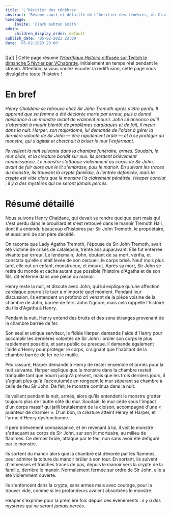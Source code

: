 ```yaml
---
title: 'L’héritier des ténèbres'
abstract: 'Résumé court et détaillé de L’héritier des ténèbres, de Clark Ashton Smith !'
homepage:
    invite: 'Clark Ashton Smith'
admin:
    children_display_order: default
publish_date: '05-02-2023 23:00'
date: '05-02-2023 23:00'
---
```


[[a]]
| Cette page résume [l'_Horrifique Histoire_ diffusée sur Twitch le dimanche 5 février par VChabrette](https://www.twitch.tv/videos/1729404049?t=01h29m11s), initialement en temps réel pendant le stream. Attention, si vous voulez écouter la rediffusion, cette page vous divulgâche toute l'histoire !

# En bref

_Henry Chaldane se retrouve chez Sir John Tremoth après s'être perdu. Il apprend que sa femme a été déclarée morte par erreur, puis a donné naissance à un monstre avant de vraiment mourir. John lui annonce qu'il s'attendait à mourir bientôt de problèmes cardiaques et de fait, il meurt dans la nuit. Harper, son majordome, lui demande de l'aider à gérer la dernière volonté de Sir John — être rapidement brûlé — et à se protéger du monstre, qui s'agitait et cherchait à briser le mur l'enfermant._

_Ils veillent la nuit suivante dans la chambre funéraire, armés. Soudain, le mur cède, et la créature bondit sur eux. Ils perdent brièvement connaissance. Le monstre s'attaque violemment au corps de Sir John, avant de fuir alors que le lit s'embrase, puis le manoir. En suivant les traces du monstre, ils trouvent la crypte familiale, à l'entrée défoncée, mais la crypte est vide alors que le monstre l'a clairement pénétrée. Heaper conclut : il y a des mystères qui ne seront jamais percés._

# Résumé détaillé

Nous suivons Henry Chaldane, qui devait se rendre quelque part mais qui s'est perdu dans le brouillard et s'est retrouvé dans le manoir Tremoth Hall, dont il a entendu beaucoup d'histoires par Sir John Tremoth, le propriétaire, et aussi ami de son père décédé.

On raconte que Lady Agatha Tremoth, l'épouse de Sir John Tremoth, avait été victime de crises de catalepsie, trente ans auparavant. Elle fut enterrée vivante par erreur. Le lendemain, John, doutant de sa mort, vérifia, et constata qu'elle s'était levée de son cercueil, le corps brisé. Neuf mois plus tard, elle eut un enfant, monstrueux, et mourut. Après sa mort, Sir John se retira du monde et cacha autant que possible l'histoire d'Agatha et de son fils, dit enfermé dans une pièce du manoir.

Henry reste la nuit, et discute avec John, qui lui explique qu'une affection cardiaque pourrait le tuer à n'importe quel moment. Pendant leur discussion, ils entendent un profond cri venant de la pièce voisine de la chambre de John, barrée de fers. John l'ignore, mais cela rappelle l'histoire du fils d'Agatha à Henry.

Pendant la nuit, Henry entend des bruits et des sons étranges provenant de la chambre barrée de fer.

Son seul et unique serviteur, le fidèle Harper, demande l'aide d'Henry pour accomplir les dernières volontés de Sir John : brûler son corps le plus rapidement possible, et sans public ou presque. Il demande également l'aide d'Henry pour protéger le corps, craignant que l'habitant de la chambre barrée de fer ne le mutile.

Peu rassuré, Harper demande à Henry de rester ensemble et armés pour la nuit suivante. Harper explique que le monstre dans la chambre restait tranquille tant que nourri jusqu'à présent, mais que les trois derniers jours, il s'agitait plus qu'à l'accoutumée en rongeant le mur séparant sa chambre à celle de feu Sir John. De fait, le monstre continua dans la nuit.

Ils veillent pendant la nuit, armés, alors qu'ils entendent le monstre gratter toujours plus de l'autre côté du mur. Soudain, le mur cède sous l'impact d'un corps massif qui jailli brutalement de la cloison, accompagné d'une « puanteur de charnier ». D'un bon, la créature atteint Henry et Harper, et l'arme d'Henry dysfonctionne.

Il perd brièvement connaissance, et en revenant à lui, il voit le monstre s'attaquant au corps de Sir John, sur son lit mortuaire, au milieu de flammes. Ce dernier brûle, attaqué par le feu, non sans avoir été défiguré par le monstre.

Ils sortent du manoir alors que la chambre est dévorée par les flammes, pour admirer la toiture du manoir brûler à son tour. En sortant, ils suivent d'immenses et fraîches traces de pas, depuis le manoir vers la crypte de la famille, derrière le manoir. Normalement fermée sur ordre de Sir John, elle a été violemment ouverte.

Ils s'enfoncent dans la crypte, sans armes mais avec courage, pour la trouver vide, comme si les profondeurs avaient absorbées le monstre.

Heaper s'exprime pour la première fois depuis ces événements : _il y a des mystères qui ne seront jamais percés._